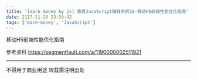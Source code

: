 ```yaml
---
title: '[earn money by js] 靠着JavaScript赚钱系列18-移动H5前端性能优化指南'
date: 2117-11-26 23:59:42
tags: ['earn-money', 'JavaScript']
---
```

移动H5前端性能优化指南

参考资料
https://segmentfault.com/a/1190000002511921

----------------
不得用于商业用途 转载需注明出处

